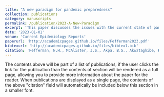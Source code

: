 ```yaml
---
title: "A new paradigm for pandemic preparedness"
collection: publications
category: manuscripts
permalink: /publication/2023-A-New-Paradigm
excerpt: 'This paper discusses the issues with the current state of pandemic science and a vision for the future'
date: '2023-01-01'
venue: 'Current Epidemiology Reports'
paperurl: 'http://academicpages.github.io/files/Fefferman2023.pdf'
bibtexurl: 'http://academicpages.github.io/files/bibtex1.bib'
citation: 'Fefferman, N.H., McAlister, J.S., Akpa, B.S., Akwataghibe, K., Azad F.T., BarkleyK., Bleichrodt, A., Blum M.J., Bourouiba, L., Bromberg, Y., Candan K.S., Chowell,G.,Clancey, E., Cathroan, F.A., DeWitte, S.N., Fernandez, P., Finnoff, D., Flaherty, D.T.,Gibson, N.L., Harris, N., He, Q., Lofgren, E.T., Miller, D.L., Moody, J., Muccio, K.,Nunn, C.L., Papes, M., Pachalidis, I.Ch., Pasquale, D.K., Reed, M.J., Rogers, M. B.,Schreiner, C. L., Strand E.B., Swanson C.S., Szabo-Rodgers, H. L., and Ryan, S. J. (2023) A New Paradigm for Pandemic Preparedness. <i>Current Epidemiological Reports</i>. https://doi.org/10.1007/s40471-023-00336-w'
---
```

The contents above will be part of a list of publications, if the user clicks the link for the publication than the contents of section will be rendered as a full page, allowing you to provide more information about the paper for the reader. When publications are displayed as a single page, the contents of the above "citation" field will automatically be included below this section in a smaller font.
